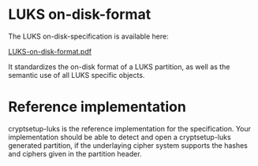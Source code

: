 # LUKS on-disk-format #

The LUKS on-disk-specification is available here:

[LUKS-on-disk-format.pdf](http://wiki.cryptsetup.googlecode.com/git/LUKS-standard/on-disk-format.pdf)


It standardizes the on-disk format of a LUKS partition, as well as the semantic use of all LUKS specific objects.

# Reference implementation #

cryptsetup-luks is the reference implementation for the specification. Your implementation should be able to detect and open a cryptsetup-luks generated partition, if the underlaying cipher system supports the hashes and ciphers given in the partition header.